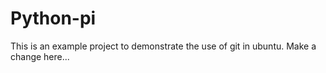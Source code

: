 # Python-pi

This is an example project to demonstrate the use of git in ubuntu.
Make a change here...
